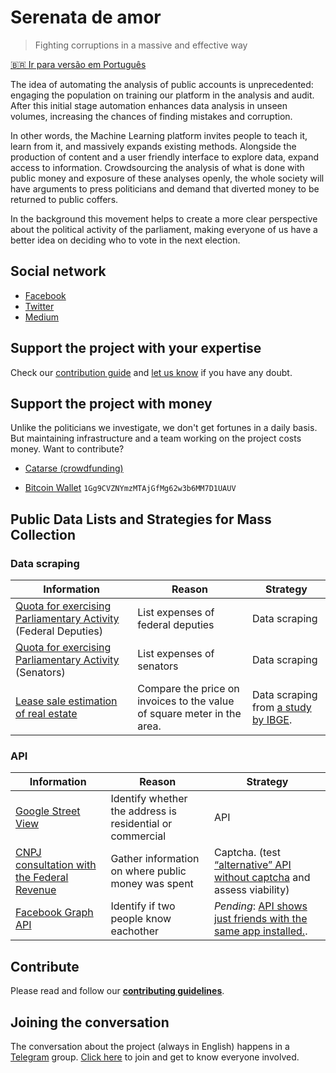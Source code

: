 # Serenata de amor
> Fighting corruptions in a massive and effective way

[🇧🇷 Ir para versão em Português](README.md)

The idea of automating the analysis of public accounts is unprecedented: engaging the population on training our platform in the analysis and audit. After this initial stage automation enhances data analysis in unseen volumes, increasing the chances of finding mistakes and corruption.

In other words, the Machine Learning platform invites people to teach it, learn from it, and massively expands existing methods. Alongside the production of content and a user friendly interface to explore data, expand access to information. Crowdsourcing the analysis of what is done with public money and exposure of these analyses openly, the whole society will have arguments to press politicians and demand that diverted money to be returned to public coffers.

In the background this movement helps to create a more clear perspective about the political activity of the parliament, making everyone of us have a better idea on deciding who to vote in the next election.

## Social network

* [Facebook](https://www.facebook.com/operacaoSerenataDeAmor/)
* [Twitter](https://twitter.com/datascience_br)
* [Medium](https://datasciencebr.com)

## Support the project with your expertise

Check our [contribution guide](CONTRIBUTING.md) and [let us know](https://github.com/datasciencebr/serenata-de-amor/issues) if you have any doubt.

## Support the project with money

Unlike the politicians we investigate, we don't get fortunes in a daily basis. But maintaining infrastructure and a team working on the project costs money. Want to contribute?

* [Catarse (crowdfunding)](https://www.catarse.me/serenata)

* [Bitcoin Wallet](bitcoin:1Gg9CVZNYmzMTAjGfMg62w3b6MM7D1UAUV?amount=0.01&message=Supporting%20project%20Serenata%20de%20Amor) `1Gg9CVZNYmzMTAjGfMg62w3b6MM7D1UAUV`


## Public Data Lists and Strategies for Mass Collection

### Data scraping
| Information | Reason | Strategy |
|------------|--------|------------|
| [Quota for exercising Parliamentary Activity](http://www.camara.gov.br/cota-parlamentar/) (Federal Deputies) | List expenses of federal deputies | Data scraping |
| [Quota for exercising Parliamentary Activity](http://www25.senado.leg.br/web/transparencia/sen/) (Senators) | List expenses of senators | Data scraping |
| [Lease sale estimation of real estate](ftp://ftp.ibge.gov.br/Contas_Nacionais/Sistema_de_Contas_Nacionais/Notas_Metodologicas_2010/06_aluguel.pdf) | Compare the price on invoices to the value of square meter in the area. | Data scraping from [a study by IBGE](http://seriesestatisticas.ibge.gov.br/series.aspx?vcodigo=PRECO415). |

### API
| Information | Reason | Strategy |
|------------|--------|------------|
| [Google Street View](https://developers.google.com/maps/documentation/streetview/) | Identify whether the address is residential or commercial | API |
| [CNPJ consultation with the Federal Revenue](http://www.receita.fazenda.gov.br/pessoajuridica/cnpj/cnpjreva/cnpjreva_solicitacao.asp) | Gather information on where public money was spent | Captcha. (test [“alternative” API without captcha](http://receitaws.com.br) and assess viability) |
| [Facebook Graph API](https://developers.facebook.com/docs/graph-api) | Identify if two people know eachother |  _Pending_: [API shows just friends with the same app installed.](https://developers.facebook.com/docs/graph-api/reference/user/friends/).

## Contribute
Please read and follow our **[contributing guidelines](CONTRIBUTING.md)**.

## Joining the conversation
The conversation about the project (always in English) happens in a [Telegram](https://telegram.org/) group. [Click here](https://telegram.me/joinchat/AKDWcwgjD0QPd6KqEG11tg) to join and get to know everyone involved.
